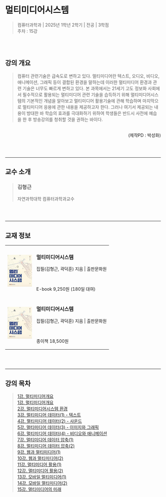 # 멀티미디어시스템
> 컴퓨터과학과 | 2025년  1학년 2학기 | 전공 | 3학점  
> 주차 : 15강  

<br><br>

## 강의 개요
> 컴퓨터 관련기술은 급속도로 변하고 있다. 멀티미디어란 텍스트, 오디오, 비디오, 애니메이션, 그래픽 등이 결합된 환경을 말하는데 이러한 멀티미디어 환경과 관련 기술은 너무도 빠르게 변하고 있다. 본 과목에서는 21세기 고도 정보화 사회에서 필수적으로 활용되는 멀티미디어 관련 기술을 습득하기 위해 멀티미디어시스템의 기본적인 개념을 알아보고 멀티미디어 활용기술에 관해 학습하며 마지막으로 멀티미디어 응용에 관한 내용을 제공하고자 한다.
그러나 여기서 제공되는 내용이 방대한 바 학습의 효과를 극대화하기 위하여 학생들은 반드시 사전에 예습을 한 후 방송강의를 청취할 것을 권하는 바이다.  

<br>
<div style="text-align:right;">(제작PD : 박성화)</div>

<br><br>

---

## 교수 소개
> ### 김형근  
> 자연과학대학 컴퓨터과학과교수  

<br><br>

---

## 교재 정보
<table><tr><td><img src="./IMGs/book_cover.png" alt="멀티미디어시스템 사진" style="width:80px;" /></td><td><h3>멀티미디어시스템</h3><p>집필(김형근, 곽덕훈) 지음 | 출판문화원</p><br><p>E-book
9,250원
(180일 대여)
</p></td></tr><tr><td><img src="./IMGs/book_cover.png" alt="멀티미디어시스템 사진" style="width:80px;" /></td><td><h3>멀티미디어시스템</h3><p>집필(김형근, 곽덕훈) 지음 | 출판문화원</p><br><p>종이책
18,500원
</p></td></tr></table>

<br><br>

---

## 강의 목차
> [1강. 멀티미디어개요](./01_Multimedia_Overview.md)  
[1강. 멀티미디어개요](./01_Multimedia_Overview.md)  
[2강. 멀티미디어시스템 환경](./02_Multimedia_System_Environment.md)  
[3강. 멀티미디어 데이터(1) - 텍스트](./03_Multimedia_Data1__text.md)  
[4강. 멀티미디어 데이터(2) - 사운드](./04_Multimedia_Data2__Sound.md)  
[5강. 멀티미디어 데이터(3) - 이미지와 그래픽](./05_Multimedia_Data3__image_and_graphics.md)  
[6강. 멀티미디어 데이터(4) - 비디오와 애니메이션](./06_Multimedia_Data4__Video_and_Animation.md)  
[7강. 멀티미디어 데이터 압축(1)](./07_Multimedia_data_compression1.md)  
[8강. 멀티미디어 데이터 압축(2)](./08_Multimedia_data_compression2.md)  
[9강. 웹과 멀티미디어(1)](./09_Web_and_Multimedia1.md)  
[10강. 웹과 멀티미디어(2)](./10_Web_and_Multimedia2.md)  
[11강. 멀티미디어 활용(1)](./11_Multimedia_Application1.md)  
[12강. 멀티미디어 활용(2)](./12_Multimedia_Application2.md)  
[13강. 모바일 멀티미디어(1)](./13_Mobile_Multimedia1.md)  
[14강. 모바일 멀티미디어(2)](./14_Mobile_Multimedia2.md)  
[15강. 멀티미디어의 미래](./15_The_future_of_multimedia.md)  
  